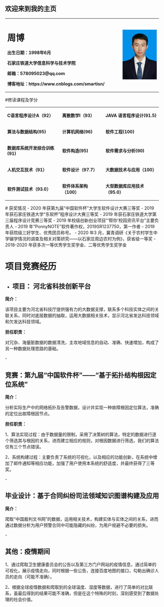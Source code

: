 ## 欢迎来到我的主页
<table border="0">
  <tr>
    <td width="75%">
      <h1>周博</h1>
      <p><b>出生日期：1998年6月</b></p>
      <p><b>石家庄铁道大学信息科学与技术学院</b></p>
      <p><b>邮箱：578095023@qq.com</b></p>
      <p><b>博客地址：https://www.cnblogs.com/smartisn/</b></p>
    </td>
    <td width="25%">
      <img src="/personal_pic.png" width="100%">      
    </td>
  </tr>
</table>
#修读课程及学分
<table border="0">
  <tr>
    <td>
      <p><b>C语言程序设计A（92）</b></p>
    </td>
    <td>
      <p><b>离散数学I（93）</b></p>
    </td>
    <td>
      <p><b>JAVA 语言程序设计(91.5)</b></p>
    </td>
  </tr>
<tr>
    <td>
      <p><b>算法与数据结构(95)</b></p>
    </td>
    <td>
      <p><b>计算机网络(96)</b></p>
    </td>
    <td>
      <p><b>软件工程(100)</b></p>
    </td>
  </tr>
<tr>
    <td>
      <p><b>数据库系统开发综合训练(91)</b></p>
    </td>
    <td>
      <p><b>软件构造(95)</b></p>
    </td>
    <td>
      <p><b>软件需求与分析(90)</b></p>
    </td>
  </tr>
<tr>
    <td>
      <p><b>人机交互技术（91）</b></p>
    </td>
    <td>
      <p><b>软件设计（97.7）</b></p>
    </td>
    <td>
      <p><b>大数据技术与应用（100）</b></p>
    </td>
  </tr>
<tr>
    <td>
      <p><b>软件测试技术（93.0）</b></p>
    </td>
    <td>
      <p><b>软件体系架构（100）</b></p>
    </td>
    <td>
      <p><b>大型数据库应用技术（95.0）</b></p>
    </td>
  </tr>
</table>
# 获奖情况
- 2020 年获第九届“中国软件杯”大学生软件设计大赛三等奖
- 2019 年获石家庄铁道大学“东软杯”程序设计大赛三等奖
- 2019 年获石家庄铁道大学第三届程序设计竞赛三等奖
- 2019 年校级创新创业项目“‘帮你’校园资讯平台”主要负责人
- 2019 年“PonnyNOTE”软件著作权，2019SR1237750，第一作者
- 2019 年获院级三好学生、优秀团员称号。
- 2020 年3 月，冀青调研《关于农村学生中学辍学情况的调查及相关对策研究——以石家庄周边农村为例》，获省级一等奖
- 2018-2020 年获多次一等优秀学生奖学金、二等优秀学生奖学金

# 项目竞赛经历
- <h2>项目： 河北省科技创新平台</h2>
<b><p>简介：</b></p>
 <p>该项目主要为河北省科技厅提供强有力的大数据支撑，联系多个科技实体之间的关联关系，同时对底层数据的抽取，运用大数据相关技术，显示河北省发达科技领域和欠发达科技领域。</p>
<b><p>担任职责：</b></p>
 <p>对冗杂、海量脏数据的数据清洗，主攻地域信息的自动、准确、快速增加，构成了另一种数据处理思路的基础。</p>
- <h2>竞赛：第九届“中国软件杯”——“基于拓扑结构根因定位系统”</h2>
<b><p>简介：</b></p>
<p>分析实际生产中的网络拓扑及告警数据，设计并实现一种故障根因定位算法，准确的定位出故障根因节点。</p>
<b><p>担任职责：</b></p>
   <p> 1、算法实现过程：由于数据量的限制，采用了决策树的算法，特定的数据进行逐个筛选其与根因的关系，进而建立相应的规则，对根因数据进行筛选，我们的算法仅有三个节点错误。</p>
   <p>2、系统构建过程：主要负责了系统的可视化，以及相应的功能创新，在系统中增加了邮件通知等相应功能，加强了用户使用本系统的舒适度，并最终获得了三等奖。</p>
- <h2>毕业设计：基于合同纠纷司法领域知识图谱构建及应用</h2>
<b><p>简介：</b></p>
<p>爬取“中国裁判文书网”的数据，运用相关技术，构建实体与实体之间的关系，进而通过数据分析为用户预警合同中可能隐藏的纠纷，为用户规避不必要的损失。</p>
-<h2>其他：疫情期间</h2>
<p> 1、通过爬取卫生健康委员会的公告以及第三方门户网站的疫情信息，通过简单的可视化，展示疫情走向，同时根据一些公告，连接百度地图的接口，勾勒出确诊人员的走向（可能不准确）。</p>
<p> 2、根据全球疫情数据和爬取到的全球温度、湿度等数据，进行了简单的对比联系，虽最后得到的结果可能不准确，但是在这个特殊的时刻，深刻感受到了数据处理的社会价值。</p>
